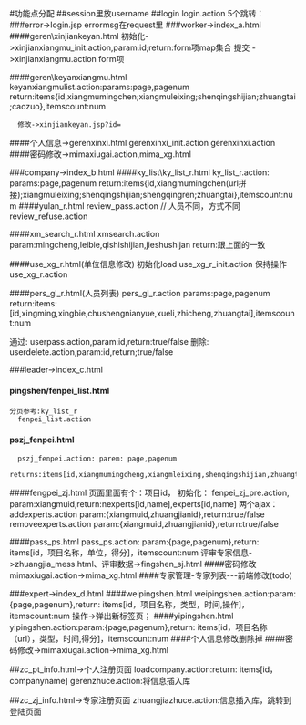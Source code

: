 #功能点分配
##session里放username
##login
login.action
5个跳转：
###error->login.jsp
    errormsg在request里
###worker->index_a.html 
####geren\xinjiankeyan.html
    初始化->xinjianxiangmu_init.action,param:id;return:form项map集合
    提交 ->xinjianxiangmu.action form项

####geren\keyanxiangmu.html
      keyanxiangmulist.action:params:page,pagenum
      return:items{id,xiangmumingchen;xiangmuleixing;shenqingshijian;zhuangtai;caozuo},itemscount:num

      修改->xinjiankeyan.jsp?id=

####个人信息->gerenxinxi.html
    gerenxinxi_init.action
    gerenxinxi.action
####密码修改->mimaxiugai.action,mima_xg.html


###company->index_b.html
####ky_list\ky_list_r.html
    ky_list_r.action: 
    params:page,pagenum
    return:items{id,xiangmumingchen(url拼接);xiangmuleixing;shenqingshijian;shengqingren;zhuangtai},itemscount:num
####yulan_r.html
    review_pass.action    // 人员不同，方式不同
    review_refuse.action

####xm_search_r.html
    xmsearch.action
    param:mingcheng,leibie,qishishijian,jieshushijan
    return:跟上面的一致

####use_xg_r.html(单位信息修改)
初始化load
    use_xg_r_init.action
保持操作
    use_xg_r.action 

####pers_gl_r.html(人员列表)
    pers_gl_r.action
    params:page,pagenum
    return:items:[id,xingming,xingbie,chushengnianyue,xueli,zhicheng,zhuangtai],itemscount:num

通过: 
    userpass.action,param:id,return:true/false
删除: 
    userdelete.action,param:id,return;true/false 

###leader->index_c.html
#### pingshen/fenpei_list.html
    分页参考:ky_list_r  
      fenpei_list.action
#### pszj_fenpei.html
      pszj_fenpei.action: parem: page,pagenum
    	returns:items[id,xiangmumingcheng,xiangmleixing,shenqingshijian,zhuangtai],itemscount:num
####fengpei_zj.html
页面里面有个：项目id，
初始化：
    fenpei_zj_pre.action, param:xiangmuid,return:nexperts[id,name],experts[id,name]
两个ajax：
    addexperts.action   param:{xiangmuid,zhuangjianid},return:true/false
    removeexperts.action   param:{xiangmuid,zhuangjianid},return:true/false

####pass_ps.html
    pass_ps.action: param:{page,pagenum},return: items[id，项目名称，单位，得分]，itemscount:num
    评审专家信息->zhuangjia_mess.html、评审数据->fingshen_sj.html
####密码修改
    mimaxiugai.action->mima_xg.html
####专家管理-专家列表---前端修改(todo)

###expert->index_d.html
####weipingshen.html
    weipingshen.action:param:{page,pagenum},return: items[id，项目名称，类型，时间,操作]，itemscount:num
操作->弹出新标签页；
####yipingshen.html
    yipingshen.action:param:{page,pagenum},return: items[id，项目名称（url），类型，时间,得分]，itemscount:num
####个人信息修改删除掉
####密码修改->mimaxiugai.action->mima_xg.html

##zc_pt_info.html->个人注册页面
    loadcompany.action:return: items[id，companyname]
    gerenzhuce.action:将信息插入库

##zc_zj_info.html->专家注册页面
    zhuangjiazhuce.action:信息插入库，跳转到登陆页面

